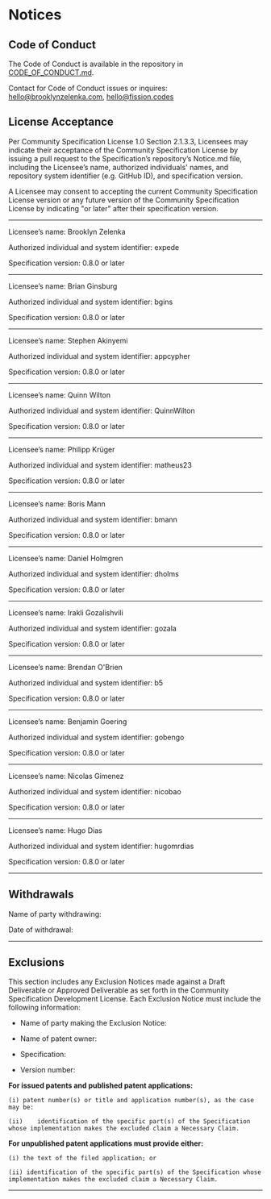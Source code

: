 # Notices

## Code of Conduct

The Code of Conduct is available in the repository in [CODE_OF_CONDUCT.md](./CODE_OF_CONDUCT.md).

Contact for Code of Conduct issues or inquires: hello@brooklynzelenka.com, hello@fission.codes

## License Acceptance

Per Community Specification License 1.0 Section 2.1.3.3, Licensees may indicate their acceptance of the Community Specification License by issuing a pull request to the Specification’s repository’s Notice.md file, including the Licensee’s name, authorized individuals' names, and repository system identifier (e.g. GitHub ID), and specification version.

A Licensee may consent to accepting the current Community Specification License version or any future version of the Community Specification License by indicating "or later" after their specification version.

---------------------------------------------------------------------------------

Licensee’s name: Brooklyn Zelenka

Authorized individual and system identifier: expede

Specification version: 0.8.0 or later

---------------------------------------------------------------------------------

Licensee’s name: Brian Ginsburg

Authorized individual and system identifier: bgins

Specification version: 0.8.0 or later

---------------------------------------------------------------------------------

Licensee’s name: Stephen Akinyemi

Authorized individual and system identifier: appcypher

Specification version: 0.8.0 or later

---------------------------------------------------------------------------------

Licensee’s name: Quinn Wilton

Authorized individual and system identifier: QuinnWilton

Specification version: 0.8.0 or later

---------------------------------------------------------------------------------

Licensee’s name: Philipp Krüger

Authorized individual and system identifier: matheus23

Specification version: 0.8.0 or later

---------------------------------------------------------------------------------

Licensee’s name: Boris Mann

Authorized individual and system identifier: bmann

Specification version: 0.8.0 or later

---------------------------------------------------------------------------------

Licensee’s name: Daniel Holmgren

Authorized individual and system identifier: dholms

Specification version: 0.8.0 or later

---------------------------------------------------------------------------------

Licensee’s name: Irakli Gozalishvili

Authorized individual and system identifier: gozala

Specification version: 0.8.0 or later

---------------------------------------------------------------------------------

Licensee’s name: Brendan O'Brien

Authorized individual and system identifier: b5

Specification version: 0.8.0 or later

---------------------------------------------------------------------------------

Licensee’s name: Benjamin Goering

Authorized individual and system identifier: gobengo

Specification version: 0.8.0 or later

---------------------------------------------------------------------------------

Licensee’s name: Nicolas Gimenez

Authorized individual and system identifier: nicobao

Specification version: 0.8.0 or later

---------------------------------------------------------------------------------

Licensee’s name: Hugo Dias

Authorized individual and system identifier: hugomrdias

Specification version: 0.8.0 or later

---------------------------------------------------------------------------------

## Withdrawals

Name of party withdrawing:

Date of withdrawal:

---------------------------------------------------------------------------------

## Exclusions

This section includes any Exclusion Notices made against a Draft Deliverable or Approved Deliverable as set forth in the Community Specification Development License.  Each Exclusion Notice must include the following information:

-	Name of party making the Exclusion Notice:

-	Name of patent owner:

-	Specification:

-	Version number:

**For issued patents and published patent applications:**

	(i)	patent number(s) or title and application number(s), as the case may be:

	(ii)	identification of the specific part(s) of the Specification whose implementation makes the excluded claim a Necessary Claim.

**For unpublished patent applications must provide either:**

	(i) the text of the filed application; or

	(ii) identification of the specific part(s) of the Specification whose implementation makes the excluded claim a Necessary Claim.

-----------------------------------------------------------------------------------------
